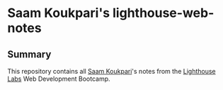 # Saam Koukpari's lighthouse-web-notes
## Summary
This repository contains all [Saam Koukpari](https://github.com/SaamKoukpari)'s notes from the [Lighthouse Labs](https://www.lighthouselabs.ca/) Web Development Bootcamp.



